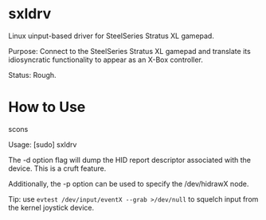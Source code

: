 # sxldrv
Linux uinput-based driver for SteelSeries Stratus XL gamepad.

Purpose: Connect to the SteelSeries Stratus XL gamepad and translate its idiosyncratic functionality to appear as an X-Box controller.

Status: Rough.

# How to Use

scons

Usage:
[sudo] sxldrv

The -d option flag will dump the HID report descriptor associated with the device.  This is a cruft feature.

Additionally, the -p option can be used to specify the /dev/hidrawX node.

Tip: use `evtest /dev/input/eventX --grab >/dev/null` to squelch input from the kernel joystick device.
